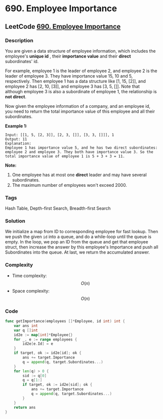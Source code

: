 # 690. Employee Importance

## LeetCode [690. Employee Importance](title)

### Description

You are given a data structure of employee information, which includes the employee's **unique id** , their **importance value** and their **direct** subordinates' id.

For example, employee 1 is the leader of employee 2, and employee 2 is the leader of employee 3. They have importance value 15, 10 and 5, respectively. Then employee 1 has a data structure like \[1, 15, \[2\]\], and employee 2 has \[2, 10, \[3\]\], and employee 3 has \[3, 5, \[\]\]. Note that although employee 3 is also a subordinate of employee 1, the relationship is **not direct**.

Now given the employee information of a company, and an employee id, you need to return the total importance value of this employee and all their subordinates.

**Example 1:** 

```text
Input: [[1, 5, [2, 3]], [2, 3, []], [3, 3, []]], 1
Output: 11
Explanation:
Employee 1 has importance value 5, and he has two direct subordinates: employee 2 and employee 3. They both have importance value 3. So the total importance value of employee 1 is 5 + 3 + 3 = 11.
```

**Note:**

1. One employee has at most one **direct** leader and may have several subordinates.
2. The maximum number of employees won't exceed 2000.

### Tags

Hash Table, Depth-first Search, Breadth-first Search

### Solution

We initialize a map from ID to corresponding employee for fast lookup. Then we push the given `id` into a queue, and do a while-loop until the queue is empty. In the loop, we pop an ID from the queue and get that employee struct, then increase the answer by this employee's Importance and push all Subordinates into the queue. At last, we return the accumulated answer.

### Complexity

* Time complexity: $$O(n)$$
* Space complexity: $$O(n)$$

### Code

```go
func getImportance(employees []*Employee, id int) int {
	var ans int
	var q []int
	id2e := map[int]*Employee{}
	for _, e := range employees {
		id2e[e.Id] = e
	}
	if target, ok := id2e[id]; ok {
		ans += target.Importance
		q = append(q, target.Subordinates...)
	}
	for len(q) > 0 {
		sid := q[0]
		q = q[1:]
		if target, ok := id2e[sid]; ok {
			ans += target.Importance
			q = append(q, target.Subordinates...)
		}
	}
	return ans
}
```

